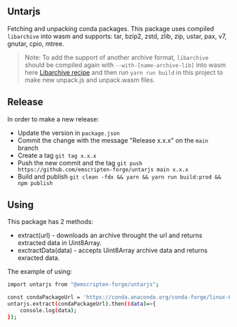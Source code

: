 ## Untarjs

Fetching and unpacking conda packages. This package uses compiled `libarchive` into wasm and supports: tar, bzip2, zstd, zlib, zip, ustar, pax, v7, gnutar, cpio, mtree.

> Note: To add the support of another archive format,  `libarchive` should be compiled again with `--with-[name-archive-lib]` into wasm here [Libarchive recipe](https://github.com/emscripten-forge/recipes/blob/main/recipes/recipes_emscripten/libarchive/build.sh#L11) and then run `yarn run build` in this project to make new unpack.js and unpack.wasm files.

## Release

In order to make a new release:
- Update the version in `package.json`
- Commit the change with the message "Release x.x.x" on the `main` branch
- Create a tag `git tag x.x.x`
- Push the new commit and the tag `git push https://github.com/emscripten-forge/untarjs main x.x.x`
- Build and publish `git clean -fdx && yarn && yarn run build:prod && npm publish`

## Using

This package has 2 methods: 
- extract(url) - downloads an archive throught the url and returns extracted data in Uint8Array.
- exctractData(data) - accepts Uint8Array archive data and returns exracted data.

The example of using:
```sh
import untarjs from "@emscripten-forge/untarjs";

const condaPackageUrl = 'https://conda.anaconda.org/conda-forge/linux-64/_libgcc_mutex-0.1-conda_forge.tar.bz2';
untarjs.extract(condaPackageUrl).then((data)=>{
    console.log(data);
});
```